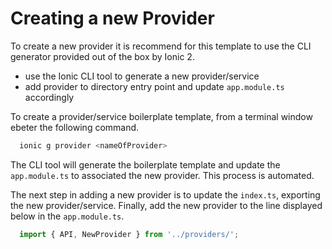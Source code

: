 # Creating a new Provider

To create a new provider it is recommend for this template to use the CLI generator provided out of the box by Ionic 2.

+ use the Ionic CLI tool to generate a new provider/service
+ add provider to directory entry point and update `app.module.ts` accordingly

To create a provider/service boilerplate template, from a terminal window ebeter the following command.

```bash
  ionic g provider <nameOfProvider>
```

The CLI tool will generate the boilerplate template and update the `app.module.ts` to associated the new provider. This process is automated.

The next step in adding a new provider is to update the `index.ts`, exporting the new provider/service. Finally, add the new provider to the line displayed below in the `app.module.ts`.

```typescript
  import { API, NewProvider } from '../providers/';
```